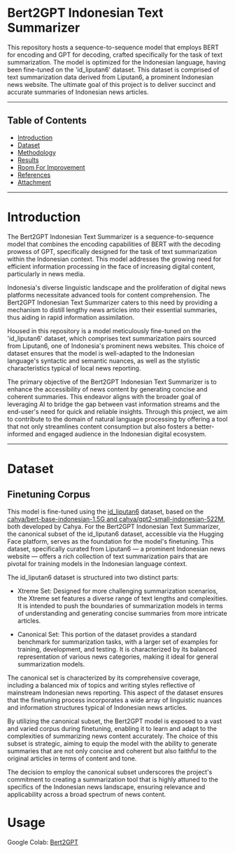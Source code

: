 # Bert2GPT Indonesian Text Summarizer
This repository hosts a sequence-to-sequence model that employs BERT for encoding and GPT for decoding, crafted specifically for the task of text summarization. The model is optimized for the Indonesian language, having been fine-tuned on the 'id_liputan6' dataset. This dataset is comprised of text summarization data derived from Liputan6, a prominent Indonesian news website. The ultimate goal of this project is to deliver succinct and accurate summaries of Indonesian news articles.

---

## Table of Contents
- [Introduction](#introduction)
- [Dataset](#dataset)
- [Methodology](#methodology)
- [Results](#results)
- [Room For Improvement](#room-for-improvement)
- [References](#references)
- [Attachment](#attachment)

---
# Introduction

The Bert2GPT Indonesian Text Summarizer is a sequence-to-sequence model that combines the encoding capabilities of BERT with the decoding prowess of GPT, specifically designed for the task of text summarization within the Indonesian context. This model addresses the growing need for efficient information processing in the face of increasing digital content, particularly in news media.

Indonesia's diverse linguistic landscape and the proliferation of digital news platforms necessitate advanced tools for content comprehension. The Bert2GPT Indonesian Text Summarizer caters to this need by providing a mechanism to distill lengthy news articles into their essential summaries, thus aiding in rapid information assimilation.

Housed in this repository is a model meticulously fine-tuned on the 'id_liputan6' dataset, which comprises text summarization pairs sourced from Liputan6, one of Indonesia's prominent news websites. This choice of dataset ensures that the model is well-adapted to the Indonesian language's syntactic and semantic nuances, as well as the stylistic characteristics typical of local news reporting.

The primary objective of the Bert2GPT Indonesian Text Summarizer is to enhance the accessibility of news content by generating concise and coherent summaries. This endeavor aligns with the broader goal of leveraging AI to bridge the gap between vast information streams and the end-user's need for quick and reliable insights. Through this project, we aim to contribute to the domain of natural language processing by offering a tool that not only streamlines content consumption but also fosters a better-informed and engaged audience in the Indonesian digital ecosystem.

---
# Dataset

## Finetuning Corpus
This model is fine-tuned using the [id_liputan6](https://huggingface.co/datasets/id_liputan6) dataset, based on the [cahya/bert-base-indonesian-1.5G and cahya/gpt2-small-indonesian-522M](https://huggingface.co/cahya), both developed by Cahya.
For the Bert2GPT Indonesian Text Summarizer, the canonical subset of the id_liputan6 dataset, accessible via the Hugging Face platform, serves as the foundation for the model's finetuning. This dataset, specifically curated from Liputan6 — a prominent Indonesian news website — offers a rich collection of text summarization pairs that are pivotal for training models in the Indonesian language context.

The id_liputan6 dataset is structured into two distinct parts:

- Xtreme Set: Designed for more challenging summarization scenarios, the Xtreme set features a diverse range of text lengths and complexities. It is intended to push the boundaries of summarization models in terms of understanding and generating concise summaries from more intricate articles.

- Canonical Set: This portion of the dataset provides a standard benchmark for summarization tasks, with a larger set of examples for training, development, and testing. It is characterized by its balanced representation of various news categories, making it ideal for general summarization models.

The canonical set is characterized by its comprehensive coverage, including a balanced mix of topics and writing styles reflective of mainstream Indonesian news reporting. This aspect of the dataset ensures that the finetuning process incorporates a wide array of linguistic nuances and information structures typical of Indonesian news articles.

By utilizing the canonical subset, the Bert2GPT model is exposed to a vast and varied corpus during finetuning, enabling it to learn and adapt to the complexities of summarizing news content accurately. The choice of this subset is strategic, aiming to equip the model with the ability to generate summaries that are not only concise and coherent but also faithful to the original articles in terms of content and tone.

The decision to employ the canonical subset underscores the project's commitment to creating a summarization tool that is highly attuned to the specifics of the Indonesian news landscape, ensuring relevance and applicability across a broad spectrum of news content.

# Usage
Google Colab: [Bert2GPT](https://colab.research.google.com/drive/1x1l6m5rKQGUszmX3CkqHf9tpvKvMkpzB#scrollTo=gCEldMjP1FnD)

